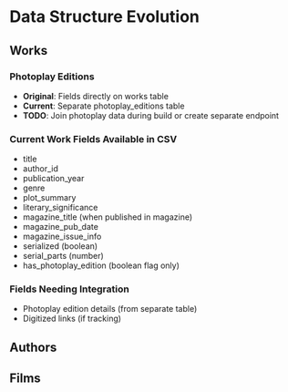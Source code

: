 # Data Structure Evolution

## Works

### Photoplay Editions
- **Original**: Fields directly on works table
- **Current**: Separate photoplay_editions table
- **TODO**: Join photoplay data during build or create separate endpoint

### Current Work Fields Available in CSV
- title
- author_id
- publication_year
- genre
- plot_summary
- literary_significance
- magazine_title (when published in magazine)
- magazine_pub_date
- magazine_issue_info
- serialized (boolean)
- serial_parts (number)
- has_photoplay_edition (boolean flag only)

### Fields Needing Integration
- Photoplay edition details (from separate table)
- Digitized links (if tracking)


## Authors





## Films

